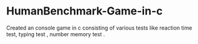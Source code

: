 # HumanBenchmark-Game-in-c
Created an console game in c consisting of various tests like reaction time test, typing test , number memory test .
